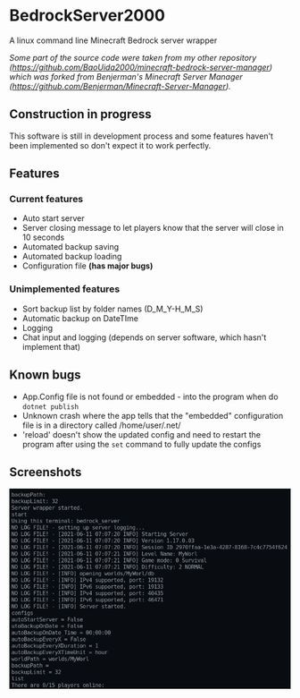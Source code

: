 # BedrockServer2000

A linux command line Minecraft Bedrock server wrapper

_Some part of the source code were taken from my other repository (<https://github.com/BaoUida2000/minecraft-bedrock-server-manager>) which was forked from Benjerman's Minecraft Server Manager (<https://github.com/Benjerman/Minecraft-Server-Manager>)._

## Construction in progress

This software is still in development process and some features haven't been implemented so don't expect it to work perfectly.

## Features

### Current features

- Auto start server
- Server closing message to let players know that the server will close in 10 seconds
- Automated backup saving
- Automated backup loading
- Configuration file **(has major bugs)**

### Unimplemented features

- Sort backup list by folder names (D_M_Y-H_M_S)
- Automatic backup on DateTIme
- Logging
- Chat input and logging (depends on server software, which hasn't implement that)

## Known bugs

- App.Config file is not found or embedded - into the program when do `dotnet publish`
- Unknown crash where the app tells that the "embedded" configuration file is in a directory called /home/user/.net/
- 'reload' doesn't show the updated config and need to restart the program after using the `set` command to fully update the configs

## Screenshots

![app_screenshot](app_screenshot.png)
